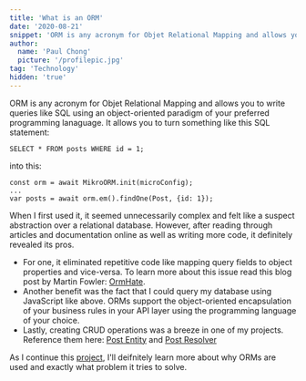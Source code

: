 ```yaml
---
title: 'What is an ORM'
date: '2020-08-21'
snippet: 'ORM is any acronym for Objet Relational Mapping and allows you to write queries like SQL using an object-oriented paradigm of your preferred programming lanaguage.'
author:
  name: 'Paul Chong'
  picture: '/profilepic.jpg'
tag: 'Technology'
hidden: 'true'
---
```


ORM is any acronym for Objet Relational Mapping and allows you to write queries like SQL using an object-oriented paradigm of your preferred programming lanaguage. It allows you to turn something like this SQL statement: 

`SELECT * FROM posts WHERE id = 1;` 

into this:

```
const orm = await MikroORM.init(microConfig);
...
var posts = await orm.em().findOne(Post, {id: 1});
```

When I first used it, it seemed unnecessarily complex and felt like a suspect abstraction over a relational database. 
However, after reading through articles and documentation online as well as writing more code, it definitely revealed its pros.
- For one, it eliminated repetitive code like mapping query fields to object properties and vice-versa. To learn more about this issue read this blog post by Martin Fowler: [OrmHate](https://martinfowler.com/bliki/OrmHate.html). 
- Another benefit was the fact that I could query my database using JavaScript like above. ORMs support the object-oriented encapsulation of your business rules in your API layer using the programming language of your choice.
- Lastly, creating CRUD operations was a breeze in one of my projects. Reference them here: [Post Entity](https://github.com/phc5/reddit-clone/blob/master/server/src/entities/Post.ts) and [Post Resolver](https://github.com/phc5/reddit-clone/blob/master/server/src/resolvers/post.ts)

As I continue this [project](https://github.com/phc5/reddit-clone), I'll deifnitely learn more about why ORMs are used and exactly what problem it tries to solve.
